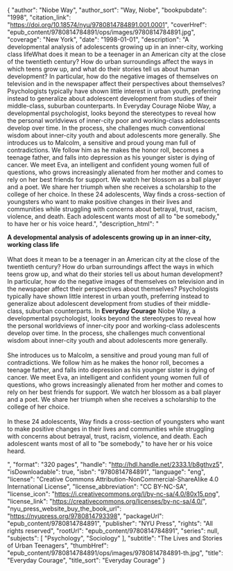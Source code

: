 {
  "author": "Niobe Way",
  "author_sort": "Way, Niobe",
  "bookpubdate": "1998",
  "citation_link": "https://doi.org/10.18574/nyu/9780814784891.001.0001",
  "coverHref": "epub_content/9780814784891/ops/images/9780814784891.jpg",
  "coverage": "New York",
  "date": "1998-01-01",
  "description": "A developmental analysis of adolescents growing up in an inner-city, working class lifeWhat does it mean to be a teenager in an American city at the close of the twentieth century? How do urban surroundings affect the ways in which teens grow up, and what do their stories tell us about human development? In particular, how do the negative images of themselves on television and in the newspaper affect their perspectives about themselves? Psychologists typically have shown little interest in urban youth, preferring instead to generalize about adolescent development from studies of their middle-class, suburban counterparts. In Everyday Courage Niobe Way, a developmental psychologist, looks beyond the stereotypes to reveal how the personal worldviews of inner-city poor and working-class adolescents develop over time. In the process, she challenges much conventional wisdom about inner-city youth and about adolescents more generally. She introduces us to Malcolm, a sensitive and proud young man full of contradictions. We follow him as he makes the honor roll, becomes a teenage father, and falls into depression as his younger sister is dying of cancer. We meet Eva, an intelligent and confident young women full of questions, who grows increasingly alienated from her mother and comes to rely on her best friends for support. We watch her blossom as a ball player and a poet. We share her triumph when she receives a scholarship to the college of her choice. In these 24 adolescents, Way finds a cross-section of youngsters who want to make positive changes in their lives and communities while struggling with concerns about betrayal, trust, racism, violence, and death. Each adolescent wants most of all to \"be somebody,\" to have her or his voice heard.",
  "description_html": "<p><b>A developmental analysis of adolescents growing up in an inner-city, working class life</b><br><br>What does it mean to be a teenager in an American city at the close of the twentieth century? How do urban surroundings affect the ways in which teens grow up, and what do their stories tell us about human development? In particular, how do the negative images of themselves on television and in the newspaper affect their perspectives about themselves? Psychologists typically have shown little interest in urban youth, preferring instead to generalize about adolescent development from studies of their middle-class, suburban counterparts. In <b>Everyday Courage</b> Niobe Way, a developmental psychologist, looks beyond the stereotypes to reveal how the personal worldviews of inner-city poor and working-class adolescents develop over time. In the process, she challenges much conventional wisdom about inner-city youth and about adolescents more generally.<br><br> She introduces us to Malcolm, a sensitive and proud young man full of contradictions. We follow him as he makes the honor roll, becomes a teenage father, and falls into depression as his younger sister is dying of cancer. We meet Eva, an intelligent and confident young women full of questions, who grows increasingly alienated from her mother and comes to rely on her best friends for support. We watch her blossom as a ball player and a poet. We share her triumph when she receives a scholarship to the college of her choice.<br><br> In these 24 adolescents, Way finds a cross-section of youngsters who want to make positive changes in their lives and communities while struggling with concerns about betrayal, trust, racism, violence, and death. Each adolescent wants most of all to \"be somebody,\" to have her or his voice heard.</p>",
  "format": "320 pages",
  "handle": "http://hdl.handle.net/2333.1/b8gthvz5",
  "isDownloadable": true,
  "isbn": "9780814784891",
  "language": "eng",
  "license": "Creative Commons Attribution-NonCommercial-ShareAlike 4.0 International License",
  "license_abbreviation": "CC BY-NC-SA",
  "license_icon": "https://i.creativecommons.org/l/by-nc-sa/4.0/80x15.png",
  "license_link": "https://creativecommons.org/licenses/by-nc-sa/4.0/",
  "nyu_press_website_buy_the_book_url": "https://nyupress.org/9780814793398",
  "packageUrl": "epub_content/9780814784891",
  "publisher": "NYU Press",
  "rights": "All rights reserved",
  "rootUrl": "epub_content/9780814784891",
  "series": null,
  "subjects": [
    "Psychology",
    "Sociology"
  ],
  "subtitle": "The Lives and Stories of Urban Teenagers",
  "thumbHref": "epub_content/9780814784891/ops/images/9780814784891-th.jpg",
  "title": "Everyday Courage",
  "title_sort": "Everyday Courage"
}
